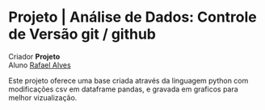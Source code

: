 # **Projeto** | Análise de Dados: Controle de Versão git / github

Criador **Projeto**<br> Aluno [Rafael Alves](https://www.linkedin.com/in/rafael-alvess-/)

Este projeto oferece uma base criada através da linguagem python com modificações csv em dataframe pandas, e gravada em graficos para melhor vizualização.